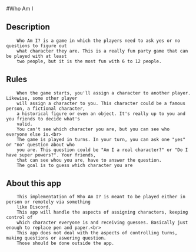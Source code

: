 #Who Am I

## Description</h3>

        Who Am I? is a game in which the players need to ask yes or no questions to figure out
        what character they are. This is a really fun party game that can be played with at least
        two people, but it is the most fun with 6 to 12 people.

## Rules

        When the game starts, you'll assign a character to another player. Likewise, some other player
        will assign a character to you. This character could be a famous person, a fictional character,
        a historical figure or even an object. It's really up to you and you friends to decide what's
        valid.
        You can't see which character you are, but you can see who everyone else is.<br>
        The game is played in turns. In your turn, you can ask one "yes" or "no" question about who
        you are. This question could be "Am I a real character?" or "Do I have super powers?". Your friends,
        that can see whou you are, have to answer the question.
        The goal is to guess which character you are
      
## About this app
        
        This implementation of Who Am I? is meant to be played either in person or remotely via something
        like Discord.
        This app will handle the aspects of assigning characters, keeping control of
        which character everyone is and receiving guesses. Basically just enough to replace pen and paper.<br>
        This app does not deal with the aspects of controlling turns, making questions or aswering question.
        Those should be done outside the app. 
